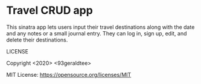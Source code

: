 # Travel CRUD app

This sinatra app lets users input their travel destinations along with the date and any notes or a small journal entry. They can log in, sign up, edit, and delete their destinations.

LICENSE

Copyright <2020> <93geraldtee>

MIT License: https://opensource.org/licenses/MIT